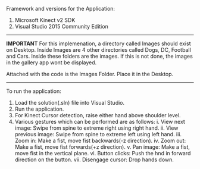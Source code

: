 Framework and versions for the Application:
1. Microsoft Kinect v2 SDK
2. Visual Studio 2015 Community Edition

------------------------
**IMPORTANT**
For this implemenation, a directory called Images should exist on Desktop. Inside Images are 4 other directories called Dogs, DC, Football and Cars. Inside these folders are the images. If this is not done, the images in the gallery app wont be displayed.

Attached with the code is the Images Folder. Place it in the Desktop.

------------------------
To run the application:
1. Load the solution(.sln) file into Visual Studio.
2. Run the application.
3. For Kinect Cursor detection, raise either hand above shoulder level.
4. Various gestures which can be performed are as follows:
	i.   View next image: Swipe from spine to extreme right using right hand.
	ii.  View previous image: Swipe from spine to extreme left using left hand.
	iii. Zoom in: Make a fist, move fist backwards(-z direction).
	iv.  Zoom out: Make a fist, move fist forwards(+z direction).
	v.   Pan image: Make a fist, move fist in the vertical plane.
	vi.  Button clicks: Push the hnd in forward direction on the button.
	vii. Disengage cursor: Drop hands down.